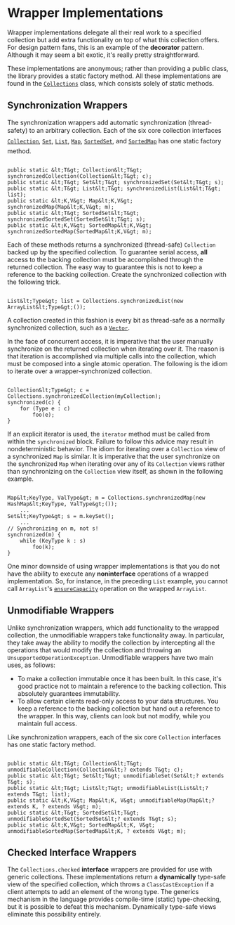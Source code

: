 
# Wrapper Implementations

Wrapper implementations delegate all their real work to a specified collection but add extra functionality on top of what this collection offers. For design pattern fans, this is an example of the **decorator** pattern. Although it may seem a bit exotic, it's really pretty straightforward.

These implementations are anonymous; rather than providing a public class, the library provides a static factory method. All these implementations are found in the 
[`Collections`](https://docs.oracle.com/javase/8/docs/api/java/util/Collections.html) class, which consists solely of static methods.

## Synchronization Wrappers

The synchronization wrappers add automatic synchronization (thread-safety) to an arbitrary collection. Each of the six core collection interfaces &#151; 
[`Collection`](https://docs.oracle.com/javase/8/docs/api/java/util/Collection.html), 
[`Set`](https://docs.oracle.com/javase/8/docs/api/java/util/Set.html), 
[`List`](https://docs.oracle.com/javase/8/docs/api/java/util/List.html), 
[`Map`](https://docs.oracle.com/javase/8/docs/api/java/util/Map.html), 
[`SortedSet`](https://docs.oracle.com/javase/8/docs/api/java/util/SortedSet.html), and 
[`SortedMap`](https://docs.oracle.com/javase/8/docs/api/java/util/SortedMap.html) &#151; has one static factory method.

```

public static &lt;T&gt; Collection&lt;T&gt; synchronizedCollection(Collection&lt;T&gt; c);
public static &lt;T&gt; Set&lt;T&gt; synchronizedSet(Set&lt;T&gt; s);
public static &lt;T&gt; List&lt;T&gt; synchronizedList(List&lt;T&gt; list);
public static &lt;K,V&gt; Map&lt;K,V&gt; synchronizedMap(Map&lt;K,V&gt; m);
public static &lt;T&gt; SortedSet&lt;T&gt; synchronizedSortedSet(SortedSet&lt;T&gt; s);
public static &lt;K,V&gt; SortedMap&lt;K,V&gt; synchronizedSortedMap(SortedMap&lt;K,V&gt; m);

```

Each of these methods returns a synchronized (thread-safe) `Collection` backed up by the specified collection. To guarantee serial access, **all** access to the backing collection must be accomplished through the returned collection. The easy way to guarantee this is not to keep a reference to the backing collection. Create the synchronized collection with the following trick.

```

List&lt;Type&gt; list = Collections.synchronizedList(new ArrayList&lt;Type&gt;());

```

A collection created in this fashion is every bit as thread-safe as a normally synchronized collection, such as a 
[`Vector`](https://docs.oracle.com/javase/8/docs/api/java/util/Vector.html).

In the face of concurrent access, it is imperative that the user manually synchronize on the returned collection when iterating over it. The reason is that iteration is accomplished via multiple calls into the collection, which must be composed into a single atomic operation. The following is the idiom to iterate over a wrapper-synchronized collection.

```

Collection&lt;Type&gt; c = Collections.synchronizedCollection(myCollection);
synchronized(c) {
    for (Type e : c)
        foo(e);
}

```

If an explicit iterator is used, the `iterator` method must be called from within the `synchronized` block. Failure to follow this advice may result in nondeterministic behavior. The idiom for iterating over a `Collection` view of a synchronized `Map` is similar. It is imperative that the user synchronize on the synchronized `Map` when iterating over any of its `Collection` views rather than synchronizing on the `Collection` view itself, as shown in the following example.

```

Map&lt;KeyType, ValType&gt; m = Collections.synchronizedMap(new HashMap&lt;KeyType, ValType&gt;());
    ...
Set&lt;KeyType&gt; s = m.keySet();
    ...
// Synchronizing on m, not s!
synchronized(m) {
    while (KeyType k : s)
        foo(k);
}

```

One minor downside of using wrapper implementations is that you do not have the ability to execute any **noninterface** operations of a wrapped implementation. So, for instance, in the preceding `List` example, you cannot call `ArrayList`'s 
[`ensureCapacity`](https://docs.oracle.com/javase/8/docs/api/java/util/ArrayList.html#ensureCapacity-int-) operation on the wrapped `ArrayList`.

## Unmodifiable Wrappers

Unlike synchronization wrappers, which add functionality to the wrapped collection, the unmodifiable wrappers take functionality away. In particular, they take away the ability to modify the collection by intercepting all the operations that would modify the collection and throwing an `UnsupportedOperationException`. Unmodifiable wrappers have two main uses, as follows:

- To make a collection immutable once it has been built. In this case, it's good practice not to maintain a reference to the backing collection. This absolutely guarantees immutability.
- To allow certain clients read-only access to your data structures. You keep a reference to the backing collection but hand out a reference to the wrapper. In this way, clients can look but not modify, while you maintain full access.

Like synchronization wrappers, each of the six core `Collection` interfaces has one static factory method.

```

public static &lt;T&gt; Collection&lt;T&gt; unmodifiableCollection(Collection&lt;? extends T&gt; c);
public static &lt;T&gt; Set&lt;T&gt; unmodifiableSet(Set&lt;? extends T&gt; s);
public static &lt;T&gt; List&lt;T&gt; unmodifiableList(List&lt;? extends T&gt; list);
public static &lt;K,V&gt; Map&lt;K, V&gt; unmodifiableMap(Map&lt;? extends K, ? extends V&gt; m);
public static &lt;T&gt; SortedSet&lt;T&gt; unmodifiableSortedSet(SortedSet&lt;? extends T&gt; s);
public static &lt;K,V&gt; SortedMap&lt;K, V&gt; unmodifiableSortedMap(SortedMap&lt;K, ? extends V&gt; m);

```

## Checked Interface Wrappers

The `Collections.checked` **interface** wrappers are provided for use with generic collections. These implementations return a **dynamically** type-safe view of the specified collection, which throws a `ClassCastException` if a client attempts to add an element of the wrong type. The generics mechanism in the language provides compile-time (static) type-checking, but it is possible to defeat this mechanism. Dynamically type-safe views eliminate this possibility entirely.
